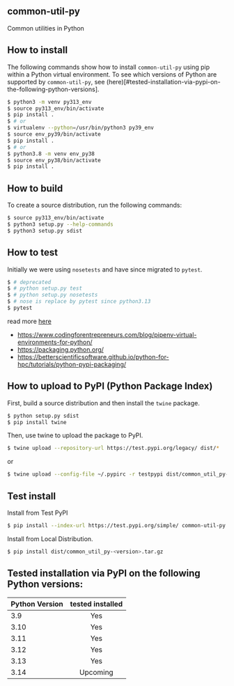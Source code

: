## common-util-py
Common utilities in Python

## How to install
The following commands show how to install `common-util-py` using pip within a Python virtual environment. To see which versions of Python are supported by `common-util-py`, see (here)[#tested-installation-via-pypi-on-the-following-python-versions].
```sh
$ python3 -m venv py313_env
$ source py313_env/bin/activate
$ pip install .
$ # or
$ virtualenv --python=/usr/bin/python3 py39_env
$ source env_py39/bin/activate
$ pip install .
$ # or
$ python3.8 -m venv env_py38
$ source env_py38/bin/activate
$ pip install .
```

## How to build
To create a source distribution, run the following commands:
```sh
$ source py313_env/bin/activate
$ python3 setup.py --help-commands
$ python3 setup.py sdist
```

## How to test
Initially we were using `nosetests` and have since migrated to `pytest`.
```sh
$ # deprecated
$ # python setup.py test
$ # python setup.py nosetests
$ # nose is replace by pytest since python3.13
$ pytest
```

read more [here](https://nose.readthedocs.io/en/latest/setuptools_integration.html)


* https://www.codingforentrepreneurs.com/blog/pipenv-virtual-environments-for-python/
* https://packaging.python.org/
* https://betterscientificsoftware.github.io/python-for-hpc/tutorials/python-pypi-packaging/

## How to upload to PyPI (Python Package Index)
First, build a source distribution and then install the `twine` package.
```sh
$ python setup.py sdist
$ pip install twine
```
Then, use twine to upload the package to PyPI.
```sh
$ twine upload --repository-url https://test.pypi.org/legacy/ dist/*
```
or
```sh
$ twine upload --config-file ~/.pypirc -r testpypi dist/common_util_py-0.0.1.tar.gz
```

## Test install
Install from Test PyPI
```sh
$ pip install --index-url https://test.pypi.org/simple/ common-util-py
```
Install from Local Distribution.
```sh
$ pip install dist/common_util_py-<version>.tar.gz
```

## Tested installation via PyPI on the following Python versions:
| Python Version  | tested installed  |
| --------------- |:-----------------:|
| 3.9             | Yes               |
| 3.10            | Yes               |
| 3.11            | Yes               |
| 3.12            | Yes               |
| 3.13            | Yes               |
| 3.14            | Upcoming          |


